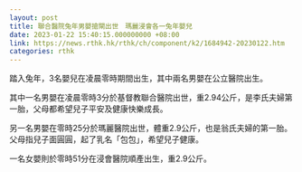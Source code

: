 ```yaml
---
layout: post
title: 聯合醫院兔年男嬰搶閘出世　瑪麗浸會各一兔年嬰兒
date: 2023-01-22 15:40:15.000000000 +08:00
link: https://news.rthk.hk/rthk/ch/component/k2/1684942-20230122.htm
categories: rthk
---
```


踏入兔年，3名嬰兒在凌晨零時期間出生，其中兩名男嬰在公立醫院出生。

其中一名男嬰在凌晨零時3分於基督教聯合醫院出世，重2.94公斤，是李氏夫婦第一胎，父母都希望兒子平安及健康快樂成長。

另一名男嬰在零時25分於瑪麗醫院出世，體重2.9公斤，也是翁氏夫婦的第一胎。父母指兒子面圓圓，起了乳名「包包」，希望兒子健康。

一名女嬰則於零時51分在浸會醫院順產出生，重2.9公斤。
